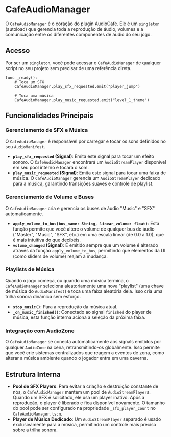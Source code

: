 # CafeAudioManager

O `CafeAudioManager` é o coração do plugin AudioCafe. Ele é um `singleton` (autoload) que gerencia toda a reprodução de áudio, volumes e a comunicação entre os diferentes componentes de áudio do seu jogo.

## Acesso

Por ser um `singleton`, você pode acessar o `CafeAudioManager` de qualquer script no seu projeto sem precisar de uma referência direta.

```gdscript
func _ready():
    # Toca um SFX
    CafeAudioManager.play_sfx_requested.emit("player_jump")

    # Toca uma música
    CafeAudioManager.play_music_requested.emit("level_1_theme")
```

## Funcionalidades Principais

### Gerenciamento de SFX e Música

O `CafeAudioManager` é responsável por carregar e tocar os sons definidos no seu `AudioManifest`.

- **`play_sfx_requested` (Signal)**: Emita este signal para tocar um efeito sonoro. O `CafeAudioManager` encontrará um `AudioStreamPlayer` disponível em seu pool interno e tocará o som.
- **`play_music_requested` (Signal)**: Emita este signal para tocar uma faixa de música. O `CafeAudioManager` gerencia um `AudioStreamPlayer` dedicado para a música, garantindo transições suaves e controle de playlist.

### Gerenciamento de Volume e Buses

O `CafeAudioManager` cria e gerencia os buses de áudio "Music" e "SFX" automaticamente.

- **`apply_volume_to_bus(bus_name: String, linear_volume: float)`**: Esta função permite que você altere o volume de qualquer bus de áudio ("Master", "Music", "SFX", etc.) em uma escala linear (de 0.0 a 1.0), que é mais intuitiva do que decibéis.
- **`volume_changed` (Signal)**: É emitido sempre que um volume é alterado através da função `apply_volume_to_bus`, permitindo que elementos da UI (como sliders de volume) reajam à mudança.

### Playlists de Música

Quando o jogo começa, ou quando uma música termina, o `CafeAudioManager` seleciona aleatoriamente uma nova "playlist" (uma chave de música do `AudioManifest`) e toca uma faixa aleatória dela. Isso cria uma trilha sonora dinâmica sem esforço.

- **`stop_music()`**: Para a reprodução da música atual.
- **`_on_music_finished()`**: Conectado ao signal `finished` do player de música, esta função interna aciona a seleção da próxima faixa.

### Integração com AudioZone

O `CafeAudioManager` se conecta automaticamente aos signals emitidos por qualquer `AudioZone` na cena, retransmitindo-os globalmente. Isso permite que você crie sistemas centralizados que reagem a eventos de zona, como alterar a música ambiente quando o jogador entra em uma caverna.

## Estrutura Interna

- **Pool de SFX Players**: Para evitar a criação e destruição constante de nós, o `CafeAudioManager` mantém um pool de `AudioStreamPlayer`s. Quando um SFX é solicitado, ele usa um player inativo. Após a reprodução, o player é liberado e fica disponível novamente. O tamanho do pool pode ser configurado na propriedade `_sfx_player_count` no `CafeAudioManager.tscn`.
- **Player de Música Dedicado**: Um `AudioStreamPlayer` separado é usado exclusivamente para a música, permitindo um controle mais preciso sobre a trilha sonora.
